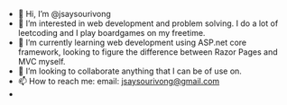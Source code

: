 - 👋 Hi, I’m @jsaysourivong
- 👀 I’m interested in web development and problem solving. I do a lot of leetcoding and I play boardgames on my freetime.
- 🌱 I’m currently learning web development using ASP.net core framework, looking to figure the difference between Razor Pages and MVC myself.
- 💞️ I’m looking to collaborate anything that I can be of use on. 
- 📫 How to reach me: email: jsaysourivong@gmail.com
-                  

<!---
jsaysourivong/jsaysourivong is a ✨ special ✨ repository because its `README.md` (this file) appears on your GitHub profile.
You can click the Preview link to take a look at your changes.
--->
